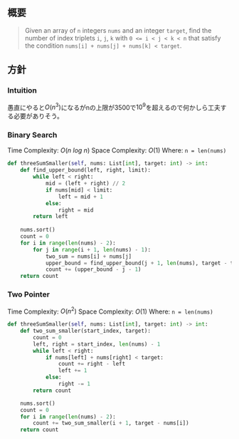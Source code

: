 ## 概要

> Given an array of `n` integers `nums` and an integer `target`, find the number of index triplets `i`, `j`, `k` with `0 <= i < j < k < n` that satisfy the condition `nums[i] + nums[j] + nums[k] < target`.

## 方針
### Intuition
愚直にやると$O(n^3)$になるがnの上限が3500で$10^9$を超えるので何かしら工夫する必要がありそう。
### Binary Search
Time Complexity: $O(n\ log\ n)$
Space Complexity: $O(1)$
Where: `n = len(nums)`

```python
def threeSumSmaller(self, nums: List[int], target: int) -> int:
	def find_upper_bound(left, right, limit):
		while left < right:
			mid = (left + right) // 2
			if nums[mid] < limit:
				left = mid + 1
			else:
				right = mid
		return left
		
	nums.sort()
	count = 0
	for i in range(len(nums) - 2):
		for j in range(i + 1, len(nums) - 1):
			two_sum = nums[i] + nums[j]
			upper_bound = find_upper_bound(j + 1, len(nums), target - two_sum)
			count += (upper_bound - j - 1)
	return count
```

### Two Pointer
Time Complexity: $O(n ^ 2)$
Space Complexity: $O(1)$
Where: `n = len(nums)`

```python
def threeSumSmaller(self, nums: List[int], target: int) -> int:
	def two_sum_smaller(start_index, target):
		count = 0
		left, right = start_index, len(nums) - 1
		while left < right:
			if nums[left] + nums[right] < target:
				count += right - left
				left += 1
			else:
				right -= 1
		return count

	nums.sort()
	count = 0
	for i in range(len(nums) - 2):
		count += two_sum_smaller(i + 1, target - nums[i])
	return count
```
